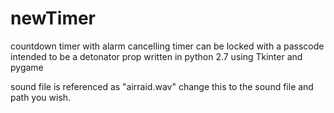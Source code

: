 # newTimer
countdown timer with alarm
cancelling timer can be locked with a passcode
intended to be a detonator prop
written in python 2.7 using Tkinter and pygame

sound file is referenced as "airraid.wav" change this to the sound file and path you wish.
